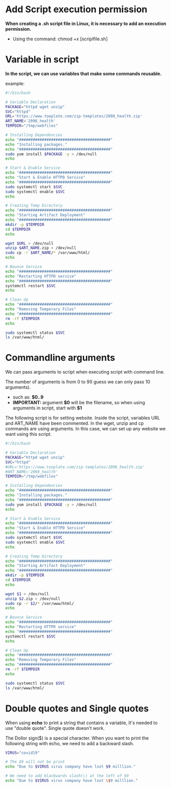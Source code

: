 # Add Script execution permission

**When creating a .sh script file in Linux, it is necessary to add an execution permission.**

- Using the command: chmod +x [scriplfile.sh]



# Variable in script

**In the script, we can use variables that make some commands reusable.**

example:

```bash
#!/bin/bash

# Variable Declaration
PACKAGE="httpd wget unzip"
SVC="httpd"
URL='https://www.tooplate.com/zip-templates/2098_health.zip'
ART_NAME='2098_health'
TEMPDIR="/tmp/webfiles"

# Installing Dependencies
echo "########################################"
echo "Installing packages."
echo "########################################"
sudo yum install $PACKAGE -y > /dev/null
echo

# Start & Enable Service
echo "########################################"
echo "Start & Enable HTTPD Service"
echo "########################################"
sudo systemctl start $SVC
sudo systemctl enable $SVC
echo

# Creating Temp Directory
echo "########################################"
echo "Starting Artifact Deployment"
echo "########################################"
mkdir -p $TEMPDIR
cd $TEMPDIR
echo

wget $URL > /dev/null
unzip $ART_NAME.zip > /dev/null
sudo cp -r $ART_NAME/* /var/www/html/
echo

# Bounce Service
echo "########################################"
echo "Restarting HTTPD service"
echo "########################################"
systemctl restart $SVC
echo

# Clean Up
echo "########################################"
echo "Removing Temporary Files"
echo "########################################"
rm -rf $TEMPDIR
echo

sudo systemctl status $SVC
ls /var/www/html/

```



# Commandline arguments

We can pass arguments to script when executing script with command line.

The number of arguments is from 0 to 9(I guess we can only pass 10 arguments).

- such as: **$0..9**
- **IMPORTANT:** argument **\$0** will be the filename, so when using arguments in script, start with **\$1**



The following script is for setting website. Inside the script, variables URL and ART_NAME have been commented. In the wget, unzip and cp commands are using arguments. In this case, we can set up any website we want using this script.

```bash
#!/bin/bash

# Variable Declaration
PACKAGE="httpd wget unzip"
SVC="httpd"
#URL='https://www.tooplate.com/zip-templates/2098_health.zip'
#ART_NAME='2098_health'
TEMPDIR="/tmp/webfiles"

# Installing Dependencies
echo "########################################"
echo "Installing packages."
echo "########################################"
sudo yum install $PACKAGE -y > /dev/null
echo

# Start & Enable Service
echo "########################################"
echo "Start & Enable HTTPD Service"
echo "########################################"
sudo systemctl start $SVC
sudo systemctl enable $SVC
echo

# Creating Temp Directory
echo "########################################"
echo "Starting Artifact Deployment"
echo "########################################"
mkdir -p $TEMPDIR
cd $TEMPDIR
echo

wget $1 > /dev/null
unzip $2.zip > /dev/null
sudo cp -r $2/* /var/www/html/
echo

# Bounce Service
echo "########################################"
echo "Restarting HTTPD service"
echo "########################################"
systemctl restart $SVC
echo

# Clean Up
echo "########################################"
echo "Removing Temporary Files"
echo "########################################"
rm -rf $TEMPDIR
echo

sudo systemctl status $SVC
ls /var/www/html/
```



# Double quotes and Single quotes

When using **echo** to print a string that contains a variable, It's needed to use "double quote". Single quote doesn't work.

The Dollor sign($) is a special character. When you want to print the following string with echo, we need to add a backward slash.

```bash
VIRUS="covid19"

# The $9 will not be print
echo "Due to $VIRUS virus company have lsot $9 milllion."

# We need to add blackwards slash(\) at the left of $9
echo "Due to $VIRUS virus company have lsot \$9 milllion."
```

